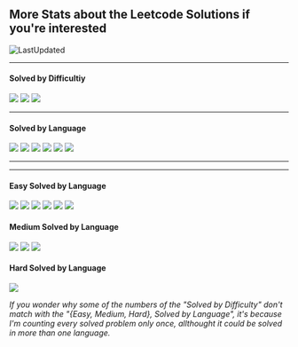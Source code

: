 ## More Stats about the Leetcode Solutions if you're interested

![LastUpdated](https://img.shields.io/badge/LatestAddition-21.10.2024-purple?style=flat)

---

<h4>Solved by Difficultiy</h4>

![](https://img.shields.io/badge/Easy-34-default?style=flat)
![](https://img.shields.io/badge/Medium-13-yellow?style=flat)
![](https://img.shields.io/badge/Hard-1-red?style=flat)

---

<h4>Solved by Language</h4>

![](https://img.shields.io/badge/Java-32-%23ED8B00.svg?style=flat&logo=openjdk&logoColor=%23ED8B00)
![](https://img.shields.io/badge/Python-10-3670A0.svg?style=flat&logo=python&logoColor=ffdd54)
![](https://img.shields.io/badge/PostgreSQL-5-violet?style=flat&logo=postgresql&logoColor=violet)
![](https://img.shields.io/badge/C-4-%2300599C.svg?style=flat&logo=c)
![](https://img.shields.io/badge/Scala-1-red?style=flat&logo=scala&logoColor=red)
![](https://img.shields.io/badge/C++-1-lightblue?style=flat&logo=cplusplus&logoColor=lightblue)

---
---
<h4>Easy Solved by Language</h4>

![](https://img.shields.io/badge/Java-23-%23ED8B00.svg?style=flat&logo=openjdk&logoColor=%23ED8B00)
![](https://img.shields.io/badge/Python-5-3670A0.svg?style=flat&logo=python&logoColor=ffdd54)
![](https://img.shields.io/badge/PostgreSQL-4-violet?style=flat&logo=postgresql&logoColor=violet)
![](https://img.shields.io/badge/C-4-%2300599C.svg?style=flat&logo=c)
![](https://img.shields.io/badge/Scala-1-red?style=flat&logo=scala&logoColor=red)
![](https://img.shields.io/badge/C++-1-lightblue?style=flat&logo=cplusplus&logoColor=lightblue)

<h4>Medium Solved by Language</h4>

![](https://img.shields.io/badge/Java-9-%23ED8B00.svg?style=flat&logo=openjdk&logoColor=%23ED8B00)
![](https://img.shields.io/badge/Python-4-3670A0.svg?style=flat&logo=python&logoColor=ffdd54)
![](https://img.shields.io/badge/PostgreSQL-1-violet?style=flat&logo=postgresql&logoColor=violet)

<h4>Hard Solved by Language</h4>

![](https://img.shields.io/badge/Python-1-3670A0.svg?style=flat&logo=python&logoColor=ffdd54)

<i>If you wonder why some of the numbers of the "Solved by Difficulty" don't match with the "{Easy, Medium, Hard}, Solved by Language", it's because I'm counting every solved problem only once, allthought it could be solved in more than one language.</i>
